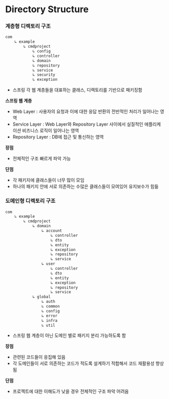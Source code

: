 # Directory Structure

### 계층형 디렉토리 구조

```java
com
	↳ example
		↳ cmdproject
			↳ config
			↳ controller
			↳ domain
			↳ repository
			↳ service
			↳ security
			↳ exception
```

- 스프링 각 웹 계층들을 대표하는 클래스, 디렉토리를 기반으로 패키징함

**스프링 웹 계층**

- Web Layer : 사용자의 요청과 이에 대한 응답 반환의 전반적인 처리가 일어나는 영역
- Service Layer : Web Layer와 Repository Layer 사이에서 실질적인 애플리케이션 비즈니스 로직이 일어나는 영역
- Repository Layer : DB에 접근 및 통신하는 영역

**장점**

- 전체적인 구조 빠르게 파악 가능

**단점**

- 각 패키지에 클래스들이 너무 많이 모임
- 하나의 패키지 안에 서로 의존하는 수많은 클래스들이 모여있어 유지보수가 힘듦

### 도메인형 디렉토리 구조

```java
com
	↳ example
		↳ cmdproject
			↳ domain
				↳ account
					↳ controller
					↳ dto
					↳ entity
					↳ exception
					↳ repository
					↳ service
				↳ user
					↳ controller
					↳ dto
					↳ entity
					↳ exception
					↳ repository
					↳ service
			↳ global
				↳ auth
				↳ common
				↳ config
				↳ error
				↳ infra
				↳ util
```

- 스프링 웹 계층이 아닌 도메인 별로 패키지 분리 가능하도록 함

**장점**

- 관련된 코드들이 응집해 있음
- 각 도메인들이 서로 의존하는 코드가 적도록 설계하기 적합해서 코드 재활용성 향상됨

**단점**

- 프로젝트에 대한 이해도가 낮을 경우 전체적인 구조 파악 어려움
